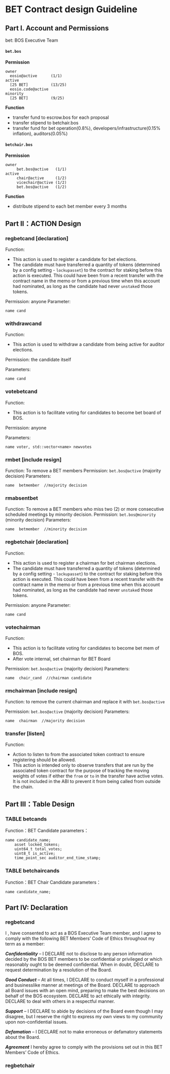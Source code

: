 # BET Contract design Guideline

## Part I. Account and Permissions

bet: BOS Executive Team

#### `bet.bos`

**Permission**

```text
owner 
  eosio@active      (1/1)
active
  [25 BET]          (13/25)
  eosio.code@active
minority 
  [25 BET]          (9/25)
```

**Function**

* transfer fund to escrow.bos for each proposal
* transfer stipend to betchair.bos
* transfer fund for bet operation\(0.8%\), developers/infrastructure\(0.15% inflation\), auditors\(0.05%\)

#### `betchair.bos`

**Permission**

```text
owner 
     bet.bos@active   (1/1)
active 
     chair@active     (1/2)
     vicechair@active (1/2)
     bet.bos@active   (1/2)
```

**Function**

* distribute stipend to each bet member every 3 months

## Part II：ACTION Design

### regbetcand \[declaration\]

Function:

* This action is used to register a candidate for bet elections.
* The candidate must have transferred a quantity of tokens \(determined by a config setting - `lockupasset`\) to the contract for staking before this action is executed. This could have been from a recent transfer with the contract name in the memo or from a previous time when this account had nominated, as long as the candidate had never `unstake`d those tokens.

Permission: anyone Parameter:

```text
name cand
```

### withdrawcand

Function:

* This action is used to withdraw a candidate from being active for auditor elections.

Permission: the candidate itself

Parameters:

```text
name cand
```

### votebetcand

Function:

* This action is to facilitate voting for candidates to become bet board of BOS.

Permission: anyone

Parameters:

```text
name voter, std::vector<name> newvotes
```

### rmbet \[include resign\]

Function: To remove a BET members Permission: `bet.bos@active` \(majority decision\) Parameters:

```text
name  betmember  //majority decision
```

### rmabsentbet

Function: To remove a BET members who miss two \(2\) or more consecutive scheduled meetings by minority decision. Permission: `bet.bos@minority` \(minority decision\) Parameters:

```text
name  betmember  //minority decision
```

### regbetchair \[declaration\]

Function:

* This action is used to register a chairman for bet chairman elections.
* The candidate must have transferred a quantity of tokens \(determined by a config setting - `lockupasset`\) to the contract for staking before this action is executed. This could have been from a recent transfer with the contract name in the memo or from a previous time when this account had nominated, as long as the candidate had never `unstake`d those tokens.

Permission: anyone Parameter:

```text
name cand
```

### votechairman

Function:

* This action is to facilitate voting for candidates to become bet mem of BOS.
* After vote internal, set chairman for BET Board

Permission: `bet.bos@active` \(majority decision\) Parameters:

```text
name  chair_cand  //chairman candidate
```

### rmchairman \[include resign\]

Function: to remove the current chairman and replace it with `bet.bos@active`

Permission: `bet.bos@active` \(majority decision\) Parameters:

```text
name  chairman  //majority decision
```

### transfer \[listen\]

Function:

* Action to listen to from the associated token contract to ensure registering should be allowed.
* This action is intended only to observe transfers that are run by the associated token contract for the purpose of tracking the moving weights of votes if either the `from` or `to` in the transfer have active votes. It is not included in the ABI to prevent it from being called from outside the chain.

## Part III：Table Design

### TABLE betcands

Function：BET Candidate parameters：

```text
name candidate_name;
    asset locked_tokens;
    uint64_t total_votes;
    uint8_t is_active;
    time_point_sec auditor_end_time_stamp;
```

### TABLE betchaircands

Function：BET Chair Candidate parameters：

```text
name candidate_name;
```

## Part IV: Declaration

### regbetcand

I , have consented to act as a BOS Executive Team member, and I agree to comply with the following BET Members’ Code of Ethics throughout my term as a member:

_**Confidentiality**_ – I DECLARE not to disclose to any person information decided by the BOS BET members to be confidential or privileged or which reasonably ought to be deemed confidential. When in doubt, DECLARE to request determination by a resolution of the Board.

_**Good Conduct**_ – At all times, I DECLARE to conduct myself in a professional and businesslike manner at meetings of the Board. DECLARE to approach all Board issues with an open mind, preparing to make the best decisions on behalf of the BOS ecosystem. DECLARE to act ethically with integrity. DECLARE to deal with others in a respectful manner.

_**Support**_ – I DECLARE to abide by decisions of the Board even though I may disagree, but I reserve the right to express my own views to my community upon non-confidential issues.

_**Defamation**_ – I DECLARE not to make erroneous or defamatory statements about the Board.

_**Agreement**_ I hereby agree to comply with the provisions set out in this BET Members’ Code of Ethics.

### regbetchair

